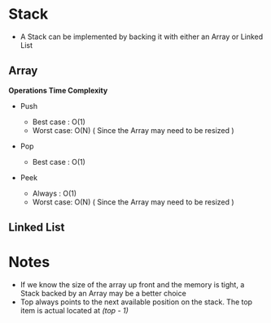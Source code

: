 # Stack

* A Stack can be implemented by backing it with either an Array or Linked List

## Array

**Operations Time Complexity**

* Push 
  - Best case : O(1)
  - Worst case: O(N) ( Since the Array may need to be resized )
  
* Pop
   - Best case : O(1)
  
* Peek 
  - Always : O(1)
  - Worst case: O(N) ( Since the Array may need to be resized )

## Linked List

# Notes

* If we know the size of the array up front and the memory is tight, a Stack backed by an Array may be a better choice
* Top always points to the next available position on the stack. The top item is actual located at *(top - 1)*